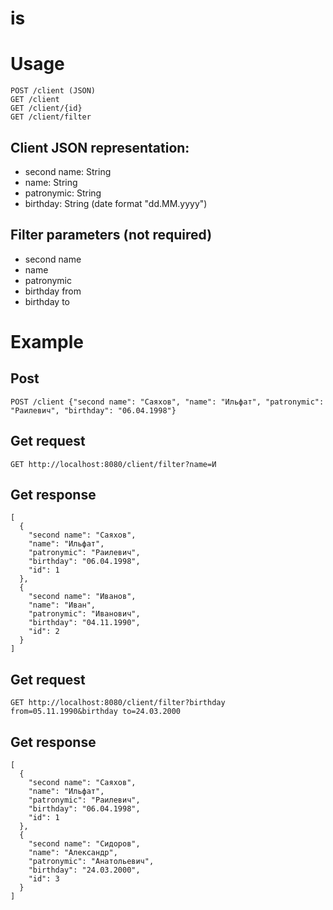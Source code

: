 # is

# Usage
```
POST /client (JSON)
GET /client
GET /client/{id}
GET /client/filter
```
## Client JSON representation:
* second name: String
* name: String
* patronymic: String
* birthday: String (date format "dd.MM.yyyy")
## Filter parameters (not required)
* second name
* name
* patronymic
* birthday from
* birthday to
# Example
## Post
```
POST /client {"second name": "Саяхов", "name": "Ильфат", "patronymic": "Раилевич", "birthday": "06.04.1998"}
```
## Get request
```
GET http://localhost:8080/client/filter?name=И
```
## Get response
```
[
  {
    "second name": "Саяхов",
    "name": "Ильфат",
    "patronymic": "Раилевич",
    "birthday": "06.04.1998",
    "id": 1
  },
  {
    "second name": "Иванов",
    "name": "Иван",
    "patronymic": "Иванович",
    "birthday": "04.11.1990",
    "id": 2
  }
]
```
## Get request
```
GET http://localhost:8080/client/filter?birthday from=05.11.1990&birthday to=24.03.2000
```
## Get response
```
[
  {
    "second name": "Саяхов",
    "name": "Ильфат",
    "patronymic": "Раилевич",
    "birthday": "06.04.1998",
    "id": 1
  },
  {
    "second name": "Сидоров",
    "name": "Александр",
    "patronymic": "Анатольевич",
    "birthday": "24.03.2000",
    "id": 3
  }
]
```
